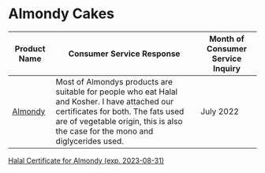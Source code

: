 # Almondy Cakes

| Product Name     | Consumer Service Response         | Month of Consumer Service Inquiry        |
|------------------|------------------|----------------------|
| [Almondy](https://www.willys.se/sok?q=almondy)      | Most of Almondys products are suitable for people who eat Halal and Kosher. I have attached our certificates for both. The fats used are of vegetable origin, this is also the case for the mono and diglycerides used.         | July 2022              |

[Halal Certificate for Almondy (exp. 2023-08-31)](https://github.com/HalalRadarSE/HalalSverige/blob/main/Halal%20certificate%20Almondy%20exp%202023-08-31.pdf)
